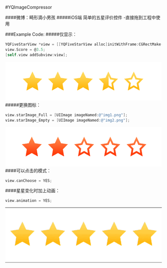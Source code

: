 #YQImageCompressor

####微博：畸形滴小男孩
#####iOS端 简单的五星评价控件
-直接拖到工程中使用

###Example Code:
#####仅显示：
```objective-c
YQFiveStarView *view = [[YQFiveStarView alloc]initWithFrame:CGRectMake(50, 200,350,50)];
view.Score = @3.5;
[self.view addSubview:view];
```
 ![image](https://github.com/976431yang/YQFiveStarView/blob/master/YQFiveStarViewDemo/image/normal.png)
#####更换图标：
```objective-c
view.starImage_Full = [UIImage imageNamed:@"img1.png"];
view.starImage_Empty = [UIImage imageNamed:@"img2.png"];
```
![image](https://github.com/976431yang/YQFiveStarView/blob/master/YQFiveStarViewDemo/image/changeimage.png)
####可以点击的模式：
```objective-c
view.canChoose = YES;
```
####星星变化时加上动画：
```objective-c
view.animation = YES;
```
![image](https://github.com/976431yang/YQFiveStarView/blob/master/YQFiveStarViewDemo/image/animation.gif)
